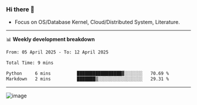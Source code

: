 ### Hi there 👋
<!-- * Daily Meditation via Leetcode/Competitive-Programming. -->
* Focus on OS/Database Kernel, Cloud/Distributed System, Literature.

-------

📊 **Weekly development breakdown**
<!--START_SECTION:waka-->

```txt
From: 05 April 2025 - To: 12 April 2025

Total Time: 9 mins

Python     6 mins          █████████████████▓░░░░░░░   70.69 %
Markdown   2 mins          ███████▒░░░░░░░░░░░░░░░░░   29.31 %
```

<!--END_SECTION:waka-->

-------

<!-- [![Leetcode Stats](https://leetcard.jacoblin.cool/hzhang413?font=Fira+Mono)](https://leetcode.com/fxrc) -->
![image](./cyberpunk-ghost-in-the-shell.gif)
<!--![image](./gis-archive.png)-->
